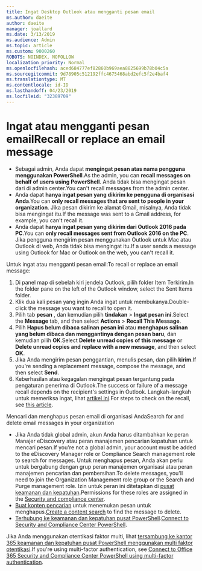 ```yaml
---
title: Ingat Desktop Outlook atau mengganti pesan email
ms.author: daeite
author: daeite
manager: joallard
ms.date: 3/13/2019
ms.audience: Admin
ms.topic: article
ms.custom: 9000260
ROBOTS: NOINDEX, NOFOLLOW
localization_priority: Normal
ms.openlocfilehash: aced684777ef82860b969aea8825699b78b04c5a
ms.sourcegitcommit: 9d78905c512192ffc4675468abd2efc5f2e4baf4
ms.translationtype: MT
ms.contentlocale: id-ID
ms.lasthandoff: 04/23/2019
ms.locfileid: "32389709"
---
```

# <a name="recall-or-replace-an-email-message"></a><span data-ttu-id="07fe9-102">Ingat atau mengganti pesan email</span><span class="sxs-lookup"><span data-stu-id="07fe9-102">Recall or replace an email message</span></span>

- <span data-ttu-id="07fe9-103">Sebagai admin, Anda dapat **mengingat pesan atas nama pengguna menggunakan PowerShell**.</span><span class="sxs-lookup"><span data-stu-id="07fe9-103">As the admin, you can **recall messages on behalf of users using PowerShell**.</span></span> <span data-ttu-id="07fe9-104">Anda tidak bisa mengingat pesan dari di admin center.</span><span class="sxs-lookup"><span data-stu-id="07fe9-104">You can't recall messages from the admin center.</span></span>
- <span data-ttu-id="07fe9-105">Anda dapat **hanya ingat pesan yang dikirim ke pengguna di organisasi Anda**.</span><span class="sxs-lookup"><span data-stu-id="07fe9-105">You can **only recall messages that are sent to people in your organization**.</span></span> <span data-ttu-id="07fe9-106">Jika pesan dikirim ke alamat Gmail, misalnya, Anda tidak bisa mengingat itu.</span><span class="sxs-lookup"><span data-stu-id="07fe9-106">If the message was sent to a Gmail address, for example, you can't recall it.</span></span>
- <span data-ttu-id="07fe9-107">Anda dapat **hanya ingat pesan yang dikirim dari Outlook 2016 pada PC**.</span><span class="sxs-lookup"><span data-stu-id="07fe9-107">You can **only recall messages sent from Outlook 2016 on the PC**.</span></span> <span data-ttu-id="07fe9-108">Jika pengguna mengirim pesan menggunakan Outlook untuk Mac atau Outlook di web, Anda tidak bisa mengingat itu.</span><span class="sxs-lookup"><span data-stu-id="07fe9-108">If a user sends a message using Outlook for Mac or Outlook on the web, you can't recall it.</span></span>

<span data-ttu-id="07fe9-109">Untuk ingat atau mengganti pesan email:</span><span class="sxs-lookup"><span data-stu-id="07fe9-109">To recall or replace an email message:</span></span>

1. <span data-ttu-id="07fe9-110">Di panel map di sebelah kiri jendela Outlook, pilih folder Item Terkirim.</span><span class="sxs-lookup"><span data-stu-id="07fe9-110">In the folder pane on the left of the Outlook window, select the Sent Items folder.</span></span>
1. <span data-ttu-id="07fe9-111">Klik dua kali pesan yang ingin Anda ingat untuk membukanya.</span><span class="sxs-lookup"><span data-stu-id="07fe9-111">Double-click the message you want to recall to open it.</span></span>
1. <span data-ttu-id="07fe9-112">Pilih tab **pesan** , dan kemudian pilih **tindakan** > **Ingat pesan ini**.</span><span class="sxs-lookup"><span data-stu-id="07fe9-112">Select the **Message** tab, and then select **Actions** > **Recall This Message**.</span></span>
1. <span data-ttu-id="07fe9-113">Pilih **Hapus belum dibaca salinan pesan ini** atau **menghapus salinan yang belum dibaca dan menggantinya dengan pesan baru**, dan kemudian pilih **OK**.</span><span class="sxs-lookup"><span data-stu-id="07fe9-113">Select **Delete unread copies of this message** or **Delete unread copies and replace with a new message**, and then select **OK**.</span></span>
1. <span data-ttu-id="07fe9-114">Jika Anda mengirim pesan penggantian, menulis pesan, dan pilih **kirim**.</span><span class="sxs-lookup"><span data-stu-id="07fe9-114">If you're sending a replacement message, compose the message, and then select **Send**.</span></span>
1. <span data-ttu-id="07fe9-115">Keberhasilan atau kegagalan mengingat pesan tergantung pada pengaturan penerima di Outlook.</span><span class="sxs-lookup"><span data-stu-id="07fe9-115">The success or failure of a message recall depends on the recipient's settings in Outlook.</span></span> <span data-ttu-id="07fe9-116">Langkah-langkah untuk memeriksa ingat, lihat [artikel ini](https://support.office.com/article/35027f88-d655-4554-b4f8-6c0729a723a0).</span><span class="sxs-lookup"><span data-stu-id="07fe9-116">For steps to check on the recall, see [this article](https://support.office.com/article/35027f88-d655-4554-b4f8-6c0729a723a0).</span></span>

<span data-ttu-id="07fe9-117">Mencari dan menghapus pesan email di organisasi Anda</span><span class="sxs-lookup"><span data-stu-id="07fe9-117">Search for and delete email messages in your organization</span></span>

- <span data-ttu-id="07fe9-118">Jika Anda tidak global admin, akun Anda harus ditambahkan ke peran Manajer eDiscovery atau peran manajemen pencarian kepatuhan untuk mencari pesan.</span><span class="sxs-lookup"><span data-stu-id="07fe9-118">If you're not a global admin, your account must be added to the eDiscovery Manager role or Compliance Search management role to search for messages.</span></span> <span data-ttu-id="07fe9-119">Untuk menghapus pesan, Anda akan perlu untuk bergabung dengan grup peran manajemen organisasi atau peran manajemen pencarian dan pembersihan.</span><span class="sxs-lookup"><span data-stu-id="07fe9-119">To delete messages, you'll need to join the Organization Management role group or the Search and Purge management role.</span></span> <span data-ttu-id="07fe9-120">Izin untuk peran ini ditetapkan di [pusat keamanan dan kepatuhan](https://go.microsoft.com/fwlink/?linkid=2083731).</span><span class="sxs-lookup"><span data-stu-id="07fe9-120">Permissions for these roles are assigned in the [Security and compliance center](https://go.microsoft.com/fwlink/?linkid=2083731).</span></span>
- <span data-ttu-id="07fe9-121">[Buat konten pencarian](https://docs.microsoft.com/office365/securitycompliance/content-search) untuk menemukan pesan untuk menghapus.</span><span class="sxs-lookup"><span data-stu-id="07fe9-121">[Create a content search](https://docs.microsoft.com/office365/securitycompliance/content-search) to find the message to delete.</span></span>
- <span data-ttu-id="07fe9-122">[Terhubung ke keamanan dan kepatuhan pusat PowerShell](https://docs.microsoft.com/powershell/exchange/office-365-scc/connect-to-scc-powershell/connect-to-scc-powershell?view=exchange-ps).</span><span class="sxs-lookup"><span data-stu-id="07fe9-122">[Connect to Security and Compliance Center PowerShell](https://docs.microsoft.com/powershell/exchange/office-365-scc/connect-to-scc-powershell/connect-to-scc-powershell?view=exchange-ps).</span></span>

<span data-ttu-id="07fe9-123">Jika Anda menggunakan otentikasi faktor multi, lihat [tersambung ke kantor 365 keamanan dan kepatuhan pusat PowerShell menggunakan multi faktor otentikasi](https://docs.microsoft.com/powershell/exchange/office-365-scc/connect-to-scc-powershell/mfa-connect-to-scc-powershell?view=exchange-ps).</span><span class="sxs-lookup"><span data-stu-id="07fe9-123">If you're using multi-factor authentication, see [Connect to Office 365 Security and Compliance Center PowerShell using multi-factor authentication](https://docs.microsoft.com/powershell/exchange/office-365-scc/connect-to-scc-powershell/mfa-connect-to-scc-powershell?view=exchange-ps).</span></span>